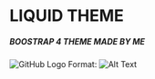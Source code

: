 # LIQUID THEME
##### BOOSTRAP 4 THEME MADE BY ME

![GitHub Logo](/images/logo.png)
Format: ![Alt Text](url)

